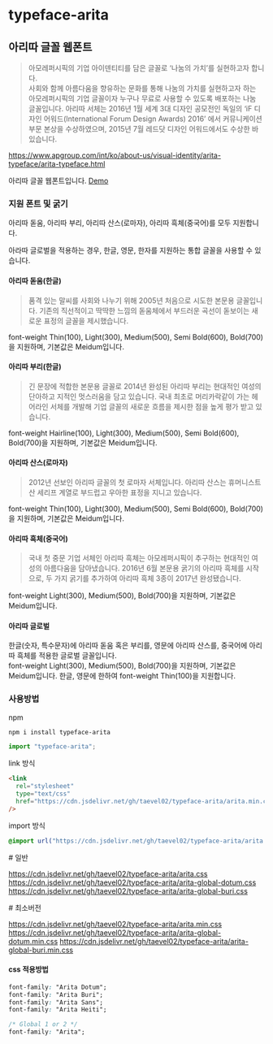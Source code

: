 # typeface-arita

## 아리따 글꼴 웹폰트

> 아모레퍼시픽의 기업 아이덴티티를 담은 글꼴로 ‘나눔의 가치’를 실현하고자 합니다.\
> 사회와 함께 아름다움을 향유하는 문화를 통해 나눔의 가치를 실현하고자 하는 아모레퍼시픽의 기업 글꼴이자 누구나 무료로 사용할 수 있도록 배포하는 나눔 글꼴입니다. 아리따 서체는 2016년 1월 세계 3대 디자인 공모전인 독일의 ‘iF 디자인 어워드(International Forum Design Awards) 2016’ 에서 커뮤니케이션 부문 본상을 수상하였으며, 2015년 7월 레드닷 디자인 어워드에서도 수상한 바 있습니다.

https://www.apgroup.com/int/ko/about-us/visual-identity/arita-typeface/arita-typeface.html

아리따 글꼴 웹폰트입니다. [Demo](https://htmlpreview.github.io/?https://github.com/taevel02/typeface-arita/blob/main/index.html)

### 지원 폰트 및 굵기

아리따 돋움, 아리따 부리, 아리따 산스(로마자), 아리따 흑체(중국어)를 모두 지원합니다.

아라따 글로벌을 적용하는 경우, 한글, 영문, 한자를 지원하는 통합 글꼴을 사용할 수 있습니다.

#### 아리따 돋움(한글)

> 품격 있는 말씨를 사회와 나누기 위해 2005년 처음으로 시도한 본문용 글꼴입니다. 기존의 직선적이고 딱딱한 느낌의 돋움체에서 부드러운 곡선이 돋보이는 새로운 표정의 글꼴을 제시했습니다.

font-weight Thin(100), Light(300), Medium(500), Semi Bold(600), Bold(700)을 지원하며, 기본값은 Meidum입니다.

#### 아리따 부리(한글)

> 긴 문장에 적합한 본문용 글꼴로 2014년 완성된 아리따 부리는 현대적인 여성의 단아하고 지적인 멋스러움을 담고 있습니다. 국내 최초로 머리카락같이 가는 헤어라인 서체를 개발해 기업 글꼴의 새로운 흐름을 제시한 점을 높게 평가 받고 있습니다.

font-weight Hairline(100), Light(300), Medium(500), Semi Bold(600), Bold(700)을 지원하며, 기본값은 Meidum입니다.

#### 아리따 산스(로마자)

> 2012년 선보인 아리따 글꼴의 첫 로마자 서체입니다. 아리따 산스는 휴머니스트 산 세리프 계열로 부드럽고 우아한 표정을 지니고 있습니다.

font-weight Thin(100), Light(300), Medium(500), Semi Bold(600), Bold(700)을 지원하며, 기본값은 Meidum입니다.

#### 아리따 흑체(중국어)

> 국내 첫 중문 기업 서체인 아리따 흑체는 아모레퍼시픽이 추구하는 현대적인 여성의 아름다움을 담아냈습니다. 2016년 6월 본문용 굵기의 아리따 흑체를 시작으로, 두 가지 굵기를 추가하여 아리따 흑체 3종이 2017년 완성됐습니다.

font-weight Light(300), Medium(500), Bold(700)을 지원하며, 기본값은 Meidum입니다.

#### 아리따 글로벌

한글(숫자, 특수문자)에 아리따 돋움 혹은 부리를, 영문에 아리따 산스를, 중국어에 아리따 흑체를 적용한 글로벌 글꼴입니다.\
font-weight Light(300), Medium(500), Bold(700)을 지원하며, 기본값은 Meidum입니다.
한글, 영문에 한하여 font-weight Thin(100)을 지원합니다.

### 사용방법

npm

```bash
npm i install typeface-arita
```

```javascript
import "typeface-arita";
```

link 방식

```html
<link
  rel="stylesheet"
  type="text/css"
  href="https://cdn.jsdelivr.net/gh/taevel02/typeface-arita/arita.min.css"
/>
```

import 방식

```css
@import url("https://cdn.jsdelivr.net/gh/taevel02/typeface-arita/arita.min.css");
```

\# 일반

https://cdn.jsdelivr.net/gh/taevel02/typeface-arita/arita.css
https://cdn.jsdelivr.net/gh/taevel02/typeface-arita/arita-global-dotum.css
https://cdn.jsdelivr.net/gh/taevel02/typeface-arita/arita-global-buri.css

\# 최소버전

https://cdn.jsdelivr.net/gh/taevel02/typeface-arita/arita.min.css
https://cdn.jsdelivr.net/gh/taevel02/typeface-arita/arita-global-dotum.min.css
https://cdn.jsdelivr.net/gh/taevel02/typeface-arita/arita-global-buri.min.css

#### css 적용방법

```css
font-family: "Arita Dotum";
font-family: "Arita Buri";
font-family: "Arita Sans";
font-family: "Arita Heiti";

/* Global 1 or 2 */
font-family: "Arita";
```
